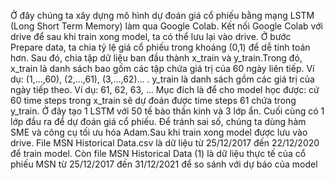 Ở đây chúng ta xây dựng mô hình dự đoán giá cổ phiếu bằng mạng LSTM (Long Short Term Memory) làm qua Google Colab. Kết nối Google Colab với drive để sau khi train xong model, ta có thể lưu lại vào drive. 
Ở bước Prepare data, ta chia tỷ lệ giá cổ phiếu trong khoảng (0,1) để dễ tính toán hơn. Sau đó, chia tập dữ liệu ban đầu thành x_train và y_train.Trong đó, x_train là danh sách bao gồm các tập chứa giá trị của 60 ngày liên tiếp. Ví dụ: (1,...,60), (2,...,61), (3,...,62)... . y_train là danh sách gồm các giá trị của ngày tiếp theo. Ví dụ: 61, 62, 63, ... Mục đích là để cho model học được: cứ 60 time steps trong x_train sẽ dự đoán được time steps 61 chứa trong y_train. 
Ở đây tạo 1 LSTM với 50 tế bào thần kinh và 3 lớp ẩn. Cuối cùng có 1 lớp đầu ra để dự đoán giá cổ phiếu. Để tránh sai số, chúng ta dùng hàm SME và công cụ tối ưu hóa Adam.Sau khi train xong model được lưu vào drive.
File MSN Historical Data.csv là dữ liệu từ 25/12/2017 đến 22/12/2020 để train model. Còn file MSN Historical Data (1) là dữ liệu thực tế của cổ phiếu MSN từ 25/12/2017 đến 31/12/2021 để so sánh với dự báo của model
